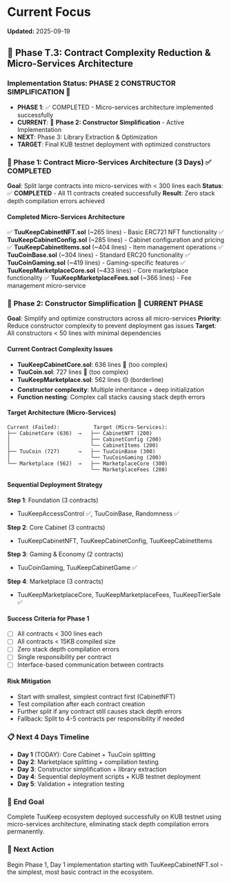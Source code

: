 # Current Focus

**Updated:** 2025-09-19

## 🎯 Phase T.3: Contract Complexity Reduction & Micro-Services Architecture

### Implementation Status: PHASE 2 CONSTRUCTOR SIMPLIFICATION 🚀
- **PHASE 1**: ✅ COMPLETED - Micro-services architecture implemented successfully
- **CURRENT**: 🔧 **Phase 2: Constructor Simplification** - Active Implementation
- **NEXT**: Phase 3: Library Extraction & Optimization
- **TARGET**: Final KUB testnet deployment with optimized constructors

### 🔧 **Phase 1: Contract Micro-Services Architecture (3 Days)** ✅ COMPLETED

**Goal**: Split large contracts into micro-services with < 300 lines each
**Status**: ✅ **COMPLETED** - All 11 contracts created successfully
**Result**: Zero stack depth compilation errors achieved

#### **Completed Micro-Services Architecture**
✅ **TuuKeepCabinetNFT.sol** (~265 lines) - Basic ERC721 NFT functionality
✅ **TuuKeepCabinetConfig.sol** (~285 lines) - Cabinet configuration and pricing
✅ **TuuKeepCabinetItems.sol** (~404 lines) - Item management operations
✅ **TuuCoinBase.sol** (~304 lines) - Standard ERC20 functionality
✅ **TuuCoinGaming.sol** (~419 lines) - Gaming-specific features
✅ **TuuKeepMarketplaceCore.sol** (~433 lines) - Core marketplace functionality
✅ **TuuKeepMarketplaceFees.sol** (~366 lines) - Fee management micro-service

### 🔧 **Phase 2: Constructor Simplification** 📅 CURRENT PHASE

**Goal**: Simplify and optimize constructors across all micro-services
**Priority**: Reduce constructor complexity to prevent deployment gas issues
**Target**: All constructors < 50 lines with minimal dependencies

#### **Current Contract Complexity Issues**
- **TuuKeepCabinetCore.sol**: 636 lines 🔴 (too complex)
- **TuuCoin.sol**: 727 lines 🔴 (too complex)
- **TuuKeepMarketplace.sol**: 562 lines 🟡 (borderline)
- **Constructor complexity**: Multiple inheritance + deep initialization
- **Function nesting**: Complex call stacks causing stack depth errors

#### **Target Architecture (Micro-Services)**
```
Current (Failed):           Target (Micro-Services):
├── CabinetCore (636)  →   ├── CabinetNFT (200)
│                          ├── CabinetConfig (200)
│                          └── CabinetItems (200)
├── TuuCoin (727)      →   ├── TuuCoinBase (300)
│                          └── TuuCoinGaming (200)
└── Marketplace (562)  →   ├── MarketplaceCore (300)
                           └── MarketplaceFees (200)
```

#### **Sequential Deployment Strategy**
**Step 1**: Foundation (3 contracts)
- TuuKeepAccessControl ✅, TuuCoinBase, Randomness ✅

**Step 2**: Core Cabinet (3 contracts)
- TuuKeepCabinetNFT, TuuKeepCabinetConfig, TuuKeepCabinetItems

**Step 3**: Gaming & Economy (2 contracts)
- TuuCoinGaming, TuuKeepCabinetGame ✅

**Step 4**: Marketplace (3 contracts)
- TuuKeepMarketplaceCore, TuuKeepMarketplaceFees, TuuKeepTierSale ✅

#### **Success Criteria for Phase 1**
- [ ] All contracts < 300 lines each
- [ ] All contracts < 15KB compiled size
- [ ] Zero stack depth compilation errors
- [ ] Single responsibility per contract
- [ ] Interface-based communication between contracts

#### **Risk Mitigation**
- Start with smallest, simplest contract first (CabinetNFT)
- Test compilation after each contract creation
- Further split if any contract still causes stack depth errors
- Fallback: Split to 4-5 contracts per responsibility if needed

### 📋 **Next 4 Days Timeline**
- **Day 1** (TODAY): Core Cabinet + TuuCoin splitting
- **Day 2**: Marketplace splitting + compilation testing
- **Day 3**: Constructor simplification + library extraction
- **Day 4**: Sequential deployment scripts + KUB testnet deployment
- **Day 5**: Validation + integration testing

### 🎯 **End Goal**
Complete TuuKeep ecosystem deployed successfully on KUB testnet using micro-services architecture, eliminating stack depth compilation errors permanently.

### 🚀 **Next Action**
Begin Phase 1, Day 1 implementation starting with TuuKeepCabinetNFT.sol - the simplest, most basic contract in the ecosystem.